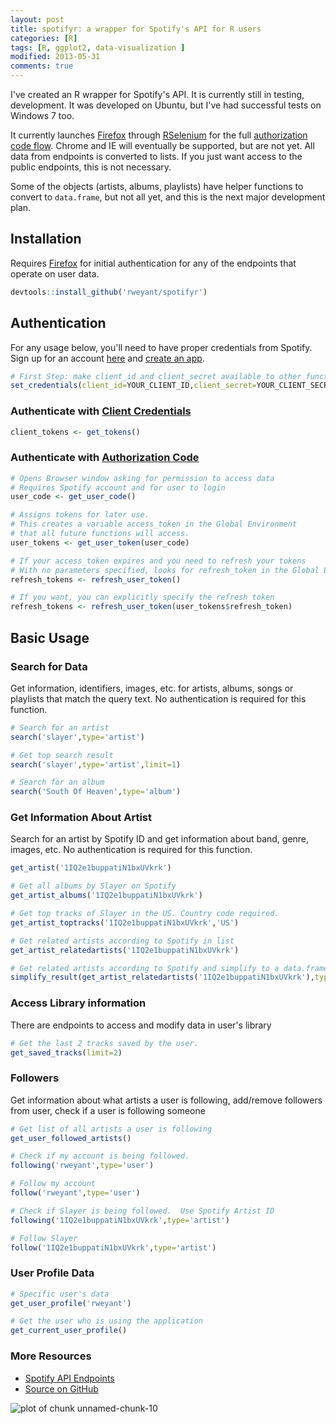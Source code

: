```yaml
---
layout: post
title: spotifyr: a wrapper for Spotify's API for R users
categories: [R]
tags: [R, ggplot2, data-visualization ]
modified: 2013-05-31
comments: true
---
```



I've created an R wrapper for Spotify's API.  It is currently still in testing, development.  It was developed on Ubuntu, but I've had successful tests on Windows 7 too. 

It currently launches [Firefox](https://www.mozilla.org/en-US/firefox/new/) through [RSelenium](https://github.com/ropensci/RSelenium) for the full [authorization code flow](https://developer.spotify.com/web-api/authorization-guide/#authorization_code_flow).  Chrome and IE will eventually be supported, but are not yet.  All data from endpoints is converted to lists.  If you just want access to the public endpoints, this is not necessary.  

Some of the objects (artists, albums, playlists) have helper functions to convert to `data.frame`, but not all yet, and this is the next major development plan.

## Installation

Requires [Firefox](https://www.mozilla.org/en-US/firefox/new/) for initial authentication for any of the endpoints that operate on user data.


```r
devtools::install_github('rweyant/spotifyr')
```

## Authentication

For any usage below, you'll need to have proper credentials from Spotify.  Sign up for an account [here](https://developer.spotify.com/) and [create an app](https://developer.spotify.com/my-applications/#!/applications).


```r
# First Step: make client_id and client_secret available to other function
set_credentials(client_id=YOUR_CLIENT_ID,client_secret=YOUR_CLIENT_SECRET)
```

### Authenticate with [Client Credentials](https://developer.spotify.com/web-api/authorization-guide/#client_credentials_flow)


```r
client_tokens <- get_tokens()
```

### Authenticate with [Authorization Code](https://developer.spotify.com/web-api/authorization-guide/#authorization_code_flow)


```r
# Opens Browser window asking for permission to access data
# Requires Spotify account and for user to login
user_code <- get_user_code()

# Assigns tokens for later use.
# This creates a variable access_token in the Global Environment 
# that all future functions will access.
user_tokens <- get_user_token(user_code)

# If your access_token expires and you need to refresh your tokens 
# With no parameters specified, looks for refresh_token in the Global Environment
refresh_tokens <- refresh_user_token()

# If you want, you can explicitly specify the refresh token
refresh_tokens <- refresh_user_token(user_tokens$refresh_token)
```

## Basic Usage

### Search for Data

Get information, identifiers, images, etc. for artists, albums, songs or playlists that match the query text. 
No authentication is required for this function.


```r
# Search for an artist
search('slayer',type='artist')

# Get top search result
search('slayer',type='artist',limit=1)

# Search for an album
search('South Of Heaven',type='album')
```

### Get Information About Artist
Search for an artist by Spotify ID and get information about band, genre, images, etc.
No authentication is required for this function.


```r
get_artist('1IQ2e1buppatiN1bxUVkrk')

# Get all albums by Slayer on Spotify
get_artist_albums('1IQ2e1buppatiN1bxUVkrk')

# Get top tracks of Slayer in the US. Country code required.
get_artist_toptracks('1IQ2e1buppatiN1bxUVkrk','US')

# Get related artists according to Spotify in list 
get_artist_relatedartists('1IQ2e1buppatiN1bxUVkrk')

# Get related artists according to Spotify and simplify to a data.frame
simplify_result(get_artist_relatedartists('1IQ2e1buppatiN1bxUVkrk'),type='artists')
```

### Access Library information

There are endpoints to access and modify data in user's library

```r
# Get the last 2 tracks saved by the user.
get_saved_tracks(limit=2)
```

### Followers

Get information about what artists a user is following, add/remove followers from user, check if a user is following someone


```r
# Get list of all artists a user is following
get_user_followed_artists()

# Check if my account is being followed.
following('rweyant',type='user')

# Follow my account
follow('rweyant',type='user')

# Check if Slayer is being followed.  Use Spotify Artist ID
following('1IQ2e1buppatiN1bxUVkrk',type='artist')

# Follow Slayer
follow('1IQ2e1buppatiN1bxUVkrk',type='artist')
```

### User Profile Data

```r
# Specific user's data
get_user_profile('rweyant')

# Get the user who is using the application
get_current_user_profile()
```


### More Resources

- [Spotify API Endpoints](https://developer.spotify.com/web-api/endpoint-reference/)
- [Source on GitHub](https://github.com/rweyant/spotifyr)

<img src="figure/unnamed-chunk-10-1.png" title="plot of chunk unnamed-chunk-10" alt="plot of chunk unnamed-chunk-10" style="display: block; margin: auto;" />

